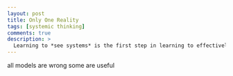 ```yaml
---
layout: post
title: Only One Reality
tags: [systemic thinking]
comments: true
description: >
  Learning to *see systems* is the first step in learning to effectively understand and change your world effectively 
---
```


all models are wrong some are useful
